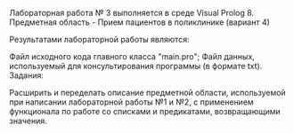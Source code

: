﻿Лабораторная работа № 3 выполняется в среде Visual Prolog 8. 
Предметная область - Прием пациентов в поликлинике (вариант 4)

Результатами лабораторной работы являются:

Файл исходного кода главного класса "main.pro";
Файл данных, используемый для консультирования программы (в формате txt).
Задания:

Расширить и переделать описание предметной области, используемой при написании лабораторной работы №1 и №2, с применением функционала по работе со списками и предикатами, возвращающими значения.
